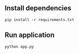 ## Install dependencies

```
pip install -r requirements.txt
```

## Run application

```
python app.py
```
